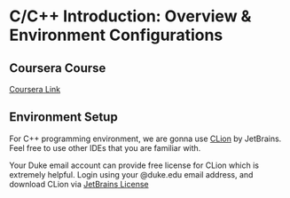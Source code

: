 # C/C++ Introduction: Overview & Environment Configurations

## Coursera Course

[Coursera Link](https://www.coursera.org/programs/duke-university-courses-gp9dy?authProvider=duke)

## Environment Setup

For C++ programming environment, we are gonna use [CLion](https://www.jetbrains.com/clion/) by JetBrains. Feel free to use other IDEs that you are familiar with.

Your Duke email account can provide free license for CLion which is extremely helpful. Login using your <NetID>@duke.edu email address, and download CLion via [JetBrains License](https://account.jetbrains.com/licenses)


